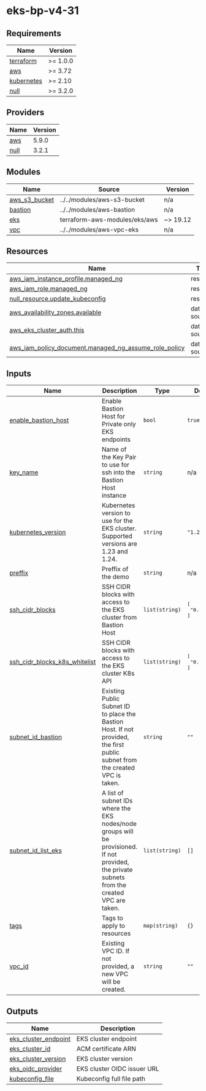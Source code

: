 # eks-bp-v4-31

<!-- BEGINNING OF PRE-COMMIT-TERRAFORM DOCS HOOK -->
## Requirements

| Name | Version |
|------|---------|
| <a name="requirement_terraform"></a> [terraform](#requirement\_terraform) | >= 1.0.0 |
| <a name="requirement_aws"></a> [aws](#requirement\_aws) | >= 3.72 |
| <a name="requirement_kubernetes"></a> [kubernetes](#requirement\_kubernetes) | >= 2.10 |
| <a name="requirement_null"></a> [null](#requirement\_null) | >= 3.2.0 |

## Providers

| Name | Version |
|------|---------|
| <a name="provider_aws"></a> [aws](#provider\_aws) | 5.9.0 |
| <a name="provider_null"></a> [null](#provider\_null) | 3.2.1 |

## Modules

| Name | Source | Version |
|------|--------|---------|
| <a name="module_aws_s3_bucket"></a> [aws\_s3\_bucket](#module\_aws\_s3\_bucket) | ../../modules/aws-s3-bucket | n/a |
| <a name="module_bastion"></a> [bastion](#module\_bastion) | ../../modules/aws-bastion | n/a |
| <a name="module_eks"></a> [eks](#module\_eks) | terraform-aws-modules/eks/aws | ~> 19.12 |
| <a name="module_vpc"></a> [vpc](#module\_vpc) | ../../modules/aws-vpc-eks | n/a |

## Resources

| Name | Type |
|------|------|
| [aws_iam_instance_profile.managed_ng](https://registry.terraform.io/providers/hashicorp/aws/latest/docs/resources/iam_instance_profile) | resource |
| [aws_iam_role.managed_ng](https://registry.terraform.io/providers/hashicorp/aws/latest/docs/resources/iam_role) | resource |
| [null_resource.update_kubeconfig](https://registry.terraform.io/providers/hashicorp/null/latest/docs/resources/resource) | resource |
| [aws_availability_zones.available](https://registry.terraform.io/providers/hashicorp/aws/latest/docs/data-sources/availability_zones) | data source |
| [aws_eks_cluster_auth.this](https://registry.terraform.io/providers/hashicorp/aws/latest/docs/data-sources/eks_cluster_auth) | data source |
| [aws_iam_policy_document.managed_ng_assume_role_policy](https://registry.terraform.io/providers/hashicorp/aws/latest/docs/data-sources/iam_policy_document) | data source |

## Inputs

| Name | Description | Type | Default | Required |
|------|-------------|------|---------|:--------:|
| <a name="input_enable_bastion_host"></a> [enable\_bastion\_host](#input\_enable\_bastion\_host) | Enable Bastion Host for Private only EKS endpoints | `bool` | `true` | no |
| <a name="input_key_name"></a> [key\_name](#input\_key\_name) | Name of the Key Pair to use for ssh into the Bastion Host instance | `string` | n/a | yes |
| <a name="input_kubernetes_version"></a> [kubernetes\_version](#input\_kubernetes\_version) | Kubernetes version to use for the EKS cluster. Supported versions are 1.23 and 1.24. | `string` | `"1.24"` | no |
| <a name="input_preffix"></a> [preffix](#input\_preffix) | Preffix of the demo | `string` | n/a | yes |
| <a name="input_ssh_cidr_blocks"></a> [ssh\_cidr\_blocks](#input\_ssh\_cidr\_blocks) | SSH CIDR blocks with access to the EKS cluster from Bastion Host | `list(string)` | <pre>[<br>  "0.0.0.0/0"<br>]</pre> | no |
| <a name="input_ssh_cidr_blocks_k8s_whitelist"></a> [ssh\_cidr\_blocks\_k8s\_whitelist](#input\_ssh\_cidr\_blocks\_k8s\_whitelist) | SSH CIDR blocks with access to the EKS cluster K8s API | `list(string)` | <pre>[<br>  "0.0.0.0/0"<br>]</pre> | no |
| <a name="input_subnet_id_bastion"></a> [subnet\_id\_bastion](#input\_subnet\_id\_bastion) | Existing Public Subnet ID to place the Bastion Host. If not provided, the first public subnet from the created VPC is taken. | `string` | `""` | no |
| <a name="input_subnet_id_list_eks"></a> [subnet\_id\_list\_eks](#input\_subnet\_id\_list\_eks) | A list of subnet IDs where the EKS nodes/node groups will be provisioned. If not provided, the private subnets from the created VPC are taken. | `list(string)` | `[]` | no |
| <a name="input_tags"></a> [tags](#input\_tags) | Tags to apply to resources | `map(string)` | `{}` | no |
| <a name="input_vpc_id"></a> [vpc\_id](#input\_vpc\_id) | Existing VPC ID. If not provided, a new VPC will be created. | `string` | `""` | no |

## Outputs

| Name | Description |
|------|-------------|
| <a name="output_eks_cluster_endpoint"></a> [eks\_cluster\_endpoint](#output\_eks\_cluster\_endpoint) | EKS cluster endpoint |
| <a name="output_eks_cluster_id"></a> [eks\_cluster\_id](#output\_eks\_cluster\_id) | ACM certificate ARN |
| <a name="output_eks_cluster_version"></a> [eks\_cluster\_version](#output\_eks\_cluster\_version) | EKS cluster version |
| <a name="output_eks_oidc_provider"></a> [eks\_oidc\_provider](#output\_eks\_oidc\_provider) | EKS cluster OIDC issuer URL |
| <a name="output_kubeconfig_file"></a> [kubeconfig\_file](#output\_kubeconfig\_file) | Kubeconfig full file path |
<!-- END OF PRE-COMMIT-TERRAFORM DOCS HOOK -->

